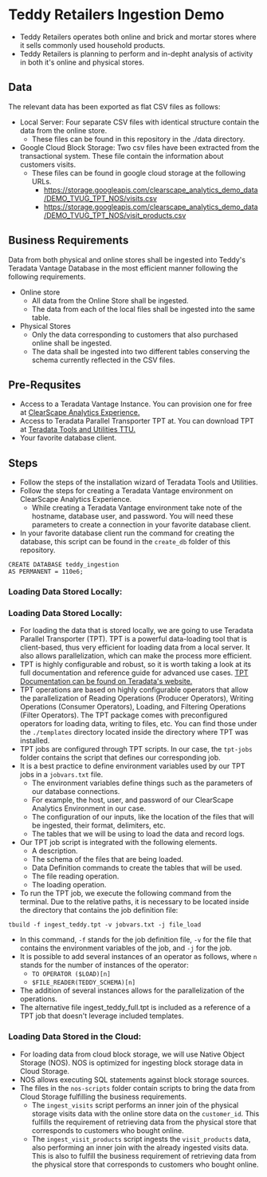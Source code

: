# Teddy Retailers Ingestion Demo
- Teddy Retailers operates both online and brick and mortar stores where it sells commonly used household products.
- Teddy Retailers is planning to perform and in-depht analysis of activity in both it's online and physical stores. 

## Data
The relevant data has been exported as flat CSV files as follows:
* Local Server: Four separate CSV files with identical structure contain the data from the online store.
    - These files can be found in this repository in the ./data directory.
* Google Cloud Block Storage: Two csv files have been extracted from the transactional system. These file contain the information about customers visits.
    - These files can be found in google cloud storage at the following URLs.
        - https://storage.googleapis.com/clearscape_analytics_demo_data/DEMO_TVUG_TPT_NOS/visits.csv
        - https://storage.googleapis.com/clearscape_analytics_demo_data/DEMO_TVUG_TPT_NOS/visit_products.csv

## Business Requirements 
Data from both physical and online stores shall be ingested into Teddy's Teradata Vantage Database in the most efficient manner following the following requirements.
* Online store 
    - All data from the Online Store shall be ingested. 
    - The data from each of the local files shall be ingested into the same table.
* Physical Stores
    - Only the data corresponding to customers that also purchased online shall be ingested.
    - The data shall be ingested into two different tables conserving the schema currently reflected in the CSV files.

## Pre-Requsites
* Access to a Teradata Vantage Instance. You can provision one for free at [ClearScape Analytics Experience.](https://clearscape.teradata.com/sign-in?utm_source=github&utm_medium=readme&utm_campaign=TPT_NOS)
* Access to Teradata Parallel Transporter TPT at. You can download TPT at [Teradata Tools and Utilities TTU.](https://downloads.teradata.com/download/database/teradata-tools-and-utilities-13-10) 
* Your favorite database client.

## Steps
* Follow the steps of the installation wizard of Teradata Tools and Utilities.
* Follow the steps for creating a Teradata Vantage environment on ClearScape Analytics Experience.
    - While creating a Teradata Vantage environment take note of the hostname, database user, and password. You will need these parameters to create a connection in your favorite database client.
* In your favorite database client run the command for creating the database, this script can be found in the `create_db` folder of this repository.
```
CREATE DATABASE teddy_ingestion
AS PERMANENT = 110e6;
```

### Loading Data Stored Locally:

### Loading Data Stored Locally:
* For loading the data that is stored locally, we are going to use Teradata Parallel Transporter (TPT). TPT is a powerful data-loading tool that is client-based, thus very efficient for loading data from a local server. It also allows parallelization, which can make the process more efficient.
* TPT is highly configurable and robust, so it is worth taking a look at its full documentation and reference guide for advanced use cases. [TPT Documentation can be found on Teradata's website.](https://docs.teradata.com/r/k_KCYzsgJJ_t2du~c~wK_Q/OkTPh7PBa4ICuyi45jJsgQ)
* TPT operations are based on highly configurable operators that allow the parallelization of Reading Operations (Producer Operators), Writing Operations (Consumer Operators), Loading, and Filtering Operations (Filter Operators). The TPT package comes with preconfigured operators for loading data, writing to files, etc. You can find those under the `./templates` directory located inside the directory where TPT was installed.
* TPT jobs are configured through TPT scripts. In our case, the `tpt-jobs` folder contains the script that defines our corresponding job.
* It is a best practice to define environment variables used by our TPT jobs in a `jobvars.txt` file.
  - The environment variables define things such as the parameters of our database connections.
  - For example, the host, user, and password of our ClearScape Analytics Environment in our case.
  - The configuration of our inputs, like the location of the files that will be ingested, their format, delimiters, etc.
  - The tables that we will be using to load the data and record logs.
* Our TPT job script is integrated with the following elements.
  - A description.
  - The schema of the files that are being loaded.
  - Data Definition commands to create the tables that will be used.
  - The file reading operation.
  - The loading operation.
* To run the TPT job, we execute the following command from the terminal. Due to the relative paths, it is necessary to be located inside the directory that contains the job definition file:
```
tbuild -f ingest_teddy.tpt -v jobvars.txt -j file_load
```
* In this command, `-f` stands for the job definition file, `-v` for the file that contains the environment variables of the job, and `-j` for the job.
* It is possible to add several instances of an operator as follows, where `n` stands for the number of instances of the operator:
  - `TO OPERATOR ($LOAD)[n]`
  - `$FILE_READER(TEDDY_SCHEMA)[n]`
* The addition of several instances allows for the parallelization of the operations.
* The alternative file ingest_teddy_full.tpt is included as a reference of a TPT job that doesn't leverage included templates.

### Loading Data Stored in the Cloud:
* For loading data from cloud block storage, we will use Native Object Storage (NOS). NOS is optimized for ingesting block storage data in Cloud Storage.
* NOS allows executing SQL statements against block storage sources.
* The files in the `nos-scripts` folder contain scripts to bring the data from Cloud Storage fulfilling the business requirements.
  - The `ingest_visits` script performs an inner join of the physical storage visits data with the online store data on the `customer_id`. This fulfills the requirement of retrieving data from the physical store that corresponds to customers who bought online.
  - The `ingest_visit_products` script ingests the `visit_products` data, also performing an inner join with the already ingested visits data. This is also to fulfill the business requirement of retrieving data from the physical store that corresponds to customers who bought online.
